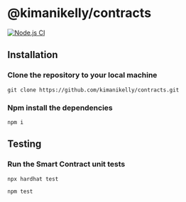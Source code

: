 # @kimanikelly/contracts

[![Node.js CI](https://github.com/kimanikelly/contracts/actions/workflows/node.js.yml/badge.svg)](https://github.com/kimanikelly/contracts/actions/workflows/node.js.yml)

## Installation

### Clone the repository to your local machine

```
git clone https://github.com/kimanikelly/contracts.git
```

### Npm install the dependencies

```
npm i
```

## Testing

### Run the Smart Contract unit tests

```
npx hardhat test
```

```
npm test
```
